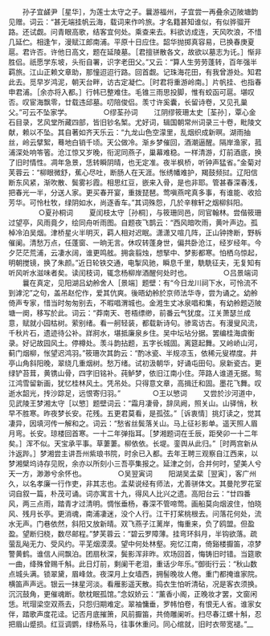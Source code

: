 <!-- { "loadSidebar": true } -->
　　孙子宜鹾尹［星华］，为莲士太守之子。曩游福州，子宜尝一再叠余迈陂塘韵见赠。词云：“甚无端挂帆云海，载词来作吟旅。才名籍甚知谁似，有似骅骝开路。还试觑。问青眼高歌，结客宜何处。乘查来去。料欲访成连，天风吹浪，不惜几延伫。相逢乍，漫赋江郎南浦。平原十日应住。韶华抛掷真容易，已换春庚夏扈。君许否。许他日高文，题在延陵墓。［君擅骈散各文，故欲以墓志为讬。］惭非胜侣。祇愿学东坡，头衔自署，识字老田父。”又云：“算人生劳劳蓬转，百年强半羁旅。江山正赖文章助，那憧迢迢行路。回首觑。记珠海花田，有我曾游处。知君此去。觅早岁鸿泥，朝天台畔，访古定凝伫。［时君将重游岭南。］片帆挂、也指春申君浦。［余亦将入都。］行帏已整难住。毛锥三雨思投脚，惟有蛟函可扈。堪叹否。叹宦海飘零，廿载违邱墓。叨陪俊侣。羡寸许奚囊，长留诗卷，又见孔巢父。”可云不坠家学。
　　
　　○缪荃孙词
　　江阴缪筱珊太史［荃孙］，覃心金石目录，艺风堂所藏四部，皆旧钞名椠。尤好词，辑国朝常州词录三十卷，毗陵文献，赖以不坠。其自著如齐天乐云：“九龙山色空濛里，乱烟织成新暝。湖雨抽丝，岭云擘絮，蓦地白销千顷。天公做冷。渐乡梦催回，酒潮逼醒。隔岸渔家，菰浦深处响笭箵。沧江惊又岁晚，衔泥同燕子，巢幕难稳。一样清游，灯前酒底，换了旧时情性。凋年急景，恁转瞬阴晴，也无定准。夜半枫桥，听钟声猛省。”金菊对芙蓉云：“柳眼微舒，蕉心尽吐，断肠人在天涯。怅绣幡难护，羯鼓频挝。辽阳信断东风紧，渐吹散、鬓雾衫霞。相思红豆，嵌来入骨，是也非耶。管甚春深春浅，把春光一半，分送人家。更买春开宴，重拨琵琶。莺嗔燕咤真多事，有谁能、收拾芳华。可怜杜牧，绿阴如水，尚逐香车。”其词殊怨，几於辛稼轩之烟柳斜阳。
　　
　　○夏孙桐词
　　夏闰枝太守［孙桐］，与筱珊同邑，同官翰林。尝偕筱珊过望亭，风雨竟夕，绘同舟听雨图。自题夜飞鹊云：“西风暗吹雨，黄叶声边。孤棹冷泊吴烟。津桥星火半明灭，羁人相对迟眠。潇潇又喧几阵，正山钟搀断，野柝催阑。清愁万点，任蓬窗、一晌无言。休叹转蓬身世，偏共卧沧江，经岁经年。今夕茫茫荒浦，云凄水阔，谁更鸣舷。拥衾翦烛，想掔中、梦影都寒。怕栖乌惊起，明朝搅镜，换了朱颜。”近日轮铁交通，电掣风驰，瞬息千里，駪駪征夫，无复知有听风听水滋味者矣。读闰枝词，辄念杨柳岸酒醒何处时也。
　　
　　○吕景端词
　　曩在真定，见阳湖吕幼舲舍人［景端］题壁：有“今日龙川祠下水，可怜流不到滹沱”之句，盖吊赵佗作，爱其伉爽。後晤幼舲於京师法华寺，尝为诵之。幼舲倚声专家，惜当时匆匆别去，不暇唱渭城也。金溎生丈冰泉唱和集，有幼舲题迈陂塘一阕，移写於此。词云：“莽南天、苍梧缥缈，前番云气犹度。江关萧瑟兰成意，赋就小园枯树。萦别绪。看一舸轻装，都载新诗句。骖鸾访古。有漫叟风流，千秋片石，遗迹待公补。牂牁水，堪抵廉泉乡住。吴中坛坫分据。罢编桂海虞衡录。好记故园风土。停樽处。羡斗韵拈题，五字长城固。离筵起舞。又岭峤山河，蓟门烟柳，怅望迟鸿羽。”筱珊次其韵云：“酌冰瓷、半规凉玉，依稀元叟襟度。井亭山角斜阳晚，翠绕几重烟树。愁万绪。试初汲朝华，好诵屯田句。泉新瓷古。更绿铲苔茸，黄镌山骨，四字旧铭补。莼鲈梦，依旧江南小住。萍路人谁道无据。鸳江鸿雪留新画，犹忆桂林风土。凭吊处。只得意文章，高揖迁和固。墨花飞舞。叹逝水韶光，抟沙踪足，远恨寄归羽。”
　　
　　○王以慜词
　　又尝於沙河道中，见武陵王梦湘太守［以慜］题壁词云：“霜月凄骨，辞凤阙，照关山。山驿悄，秋早不胜寒。昨夜梦长安。花残。五更君莫看，是孤弦。”［诉衷情］挑灯读之，觉其凄异，因填河传一解和之。词云：“愁省丝鬓落关山。马上征衫影单。遥天照人眉月弯。长安。琼楼回首寒。一十二年弹指耳。［梦湘题词在壬辰，距癸卯一十二年矣。］浑不似。天宝承平事。草萋萋。柳依依。长堤。銮舆从此归。”［时两宫新从汴返跸。］梦湘尝主讲吾州紫琅书院，时余已入都。去年王聘三观察自江西来，以梦湘檗坞诗存见贶，余亦以所刻小三吾亭集报之。延津之剑，合并何时，望美人兮天一方，渺渺兮余怀也。
　　
　　○吴翌寅词
　　阳湖吴孟棐［翌寅］，客广州久，以名孝廉一行作吏，非其志也。孟棐说经有师法，尤善骈体文。其曼陀罗花室词自叙一篇，朴茂可诵。词亦寓言十九，得风人比兴之遗。高阳台云：“廿四番风，两三点雨，踏青才过清明。惆怅垂杨，春深不管啼莺。画船莫向烟波住，怕晓风、残月长亭。更消魂，南浦凄迷，没个人行。江干打桨桃根去。问落花何处，流水无声。门巷依然，斜阳又放新晴。双飞燕子江蓠岸，悔重来，负了鸥盟。但盈盈。望断归桡，数尽邮程。”梦芙蓉云：“碧云罗障薄。挂弯环斜月，半钩欲落。疏萤乱飐无力、受风约。平芜烟漠漠。望中何处林壑。宛忆江南，倚谿楼擫笛，凉梦警黄鹤。谁信人间飘泊。团扇秋深，鬓影浑非昨。欢场回首，悔铸旧时错。当筵歌一曲，绛殊曾赐千斛。此日灯前，剩阑干老泪，重话少年乐。”御街行云：“秋山数点城头满。锁翠黛，眉峰敛。夜深月上女墙西，拥髻晚妆人倦。重门都掩谁家院。横笛声声远。银云一抹星河淡。看雁影遥天散。捣衣生怕听清砧，况是客衣须换。沉沉鼓角，更催魂断。欹枕眠孤馆。”念奴娇云：“薰香小阁，正晚妆才罢，文窗闲恁。玳瑁梁空双燕去，只怨归期难定。翠袖慵垂，罗帏怕卷，有恨无人省。谁家女伴，踏歌声度花迳。记否月底摧箫，风前擫笛，共倚雕阑听。扫尽春江螺十斛，忍把眉山蹙损。红豆调鹦，绿杨系马，往事休重问。同心绾就，旧时衣带宽褪。”__
